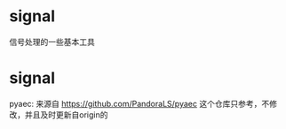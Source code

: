 # signal
信号处理的一些基本工具
# signal



pyaec: 
来源自 https://github.com/PandoraLS/pyaec  这个仓库只参考，不修改，并且及时更新自origin的